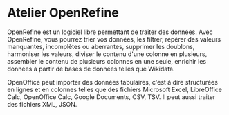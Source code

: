 # Atelier OpenRefine
OpenRefine est un logiciel libre permettant de traiter des données. Avec OpenRefine, vous pourrez trier vos données, les filtrer, repérer des valeurs manquantes, incomplètes ou aberrantes, supprimer les doublons, harmoniser les valeurs, diviser le contenu d'une colonne en plusieurs, assembler le contenu de plusieurs colonnes en une seule, enrichir les données à partir de bases de données telles que Wikidata.

OpenOffice peut importer des données tabulaires, c'est à dire structurées en lignes et en colonnes telles que des fichiers Microsoft Excel, LibreOffice Calc, OpenOffice Calc, Google Documents, CSV, TSV. Il peut aussi traiter des fichiers XML, JSON.
